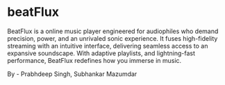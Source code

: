 # beatFlux
BeatFlux is a online music player engineered for audiophiles who demand precision, power, and an unrivaled sonic experience. It fuses high-fidelity streaming with an intuitive interface, delivering seamless access to an expansive soundscape. With adaptive playlists,  and lightning-fast performance, BeatFlux redefines how you immerse in music.

By - Prabhdeep Singh, 
     Subhankar Mazumdar
     
